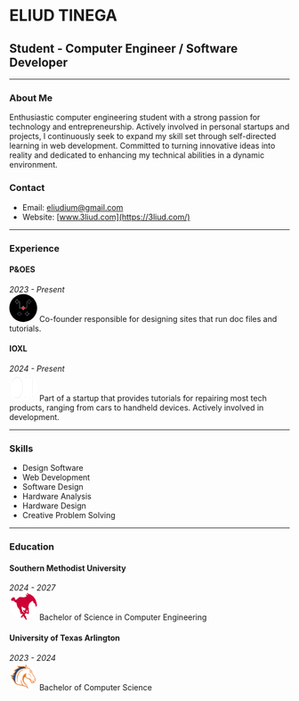 # ELIUD TINEGA
## Student - Computer Engineer / Software Developer

---

### About Me
Enthusiastic computer engineering student with a strong passion for technology and entrepreneurship. Actively involved in personal startups and projects, I continuously seek to expand my skill set through self-directed learning in web development. Committed to turning innovative ideas into reality and dedicated to enhancing my technical abilities in a dynamic environment.

### Contact
- Email: [eliudium@gmail.com](mailto:eliudium@gmail.com)
- Website: [www.3liud.com](https://3liud.com/)

---

### Experience

#### P&OES
*2023 - Present*  
<img src="assets/poes.jpg" alt="P&OES" style="width: 50px; height: 50px; border-radius: 50%;"/> 
Co-founder responsible for designing sites that run doc files and tutorials.  


#### IOXL

*2024 - Present*  
<img src="assets/ioxl.png" alt="IOXL Logo" style="width: 50px; height: 50px; border-radius: 50%;"/> 
Part of a startup that provides tutorials for repairing most tech products, ranging from cars to handheld devices. Actively involved in development.  

---

### Skills
- Design Software
- Web Development
- Software Design
- Hardware Analysis
- Hardware Design
- Creative Problem Solving

---

### Education

#### Southern Methodist University
*2024 - 2027*  
<img src="assets/smu.png" alt="SMU Logo" style="width: 50px; height: 50px; border-radius: 50%;"/>
Bachelor of Science in Computer Engineering  


#### University of Texas Arlington

*2023 - 2024*  
<img src="assets/uta.png" alt="University of Texas Arlington Logo" style="width: 50px; height: 50px; border-radius: 50%;"/> 
Bachelor of Computer Science 

